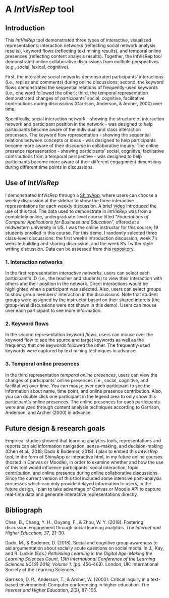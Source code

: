 # A *IntVisRep* tool 

## Introduction
This *IntVisRep* tool demonstrated three types of interactive, visualized representations: interaction networks (reflecting social network analysis results), keyword flows (reflecting text mining results), and temporal online presences (reflecting content analysis results). Together, the IntVisRep tool demonstrated online collaborative discussions from multiple perspectives (e.g., social, lexical, cognitive).

First, the interactive social networks demonstrated participants’ interactions (i.e., replies and comments) during online discussions; second, the keyword flows demonstrated the sequential relations of frequently-used keywords (i.e., one word followed the other); third, the temporal representation demonstrated changes of participants’ social, cognitive, facilitative contributions during discussions (Garrison, Anderson, & Archer, 2000) over time. 

Specifically, social interaction network - showing the structure of interaction network and participant position in the network - was designed to help participants become aware of the individual and class interaction processes. The keyword flow representation - showing the sequential relations between concepts or ideas - was designed to help participants become more aware of their discourse in collaborative inquiry. The online presence representation - showing participants’ social, cognitive, facilitative contributions from a temporal perspective - was designed to help participants become more aware of their different engagement dimensions during different time points in discussions. 

## Use of *IntVisRep*
I demonstrated *IntVisRep* through a [ShinyApp](https://fanouyang.shinyapps.io/IntVisRep/), where users can choose a weekly discussion at the sidebar to show the three interactive representations for each weekly discussion. A brief [video]() introduced the use of this tool. The data used to demonstrate in *IntVisRep* was from a completely online, undergraduate-level course titled “*Foundations of Computer Applications for Business and Education*”, offered at a midwestern university in US. I was the online instructor for this course; 19 students enrolled in this course. For this demo, I randomly selected three class-level discussions: the first week’s introduction discussion, week 7’s website building and sharing discussion, and the week 8’s Twitter style writing discussion. Data can be assessed from this [repository](https://github.com/fanouyang/IntVisRep).

### 1. Interaction networks
In the first representation *interactive networks*, users can select each participant's ID (i.e., the teacher and students) to view their interaction with others and their position in the network. Direct interactions would be highlighted when a participant was selected. Also, users can select groups to show group members' interaction in the discussions. Note that student groups were assigned by the instructor based on their shared interets (the group-level discussions were not shown in this demo). Users can mouse over each participant to see more information.

### 2. Keyword flows 
In the second representation *keyword flows*, users can mouse over the keyword flow to see the source and target keywords as well as the frequency that one keywords followed the other. The frequently-used keywords were captured by text mining techniques in advance.

### 3. Temporal online presences
In the third representation *temporal online presences*, users can view the changes of participants' online presences (i.e., social, cognitive, and facilitative) over time. You can mouse over each participant to see the information about name, time point, and online presence contribution. Also, you can double click one participant in the legend area to only show this participant's online presences. The online presences for each participants were analyzed through content analysis techniques according to Garrison, Anderson, and Archer (2000) in advance.

## Future design & research goals
Empirical studies showed that learning analytics tools, representations and reports can aid information navigation, sense-making, and decision-making (Chen et al., 2018; Dado & Bodemer, 2018). I plan to embed this *IntVisRep* tool, in the form of ShinyApp or interactive html, in my future online courses (hosted in Canvas or Moodle), in order to examine whether and how the use of this tool would influence participants' social interaction, topic contribution, and online presence during online collaborative discussions. Since the current version of this tool included some intensive post-analysis processes which can only provide delayed information to users, in the future design, I plan to take advantage of Canvas or Moodle API to capture real-time data and generate interactive representations directly.

## Bibliograph
Chen, B., Chang, Y. H., Ouyang, F., & Zhou, W. Y. (2018). Fostering discussion engagement through social learning analytics. *The Internet and Higher Education, 37*, 21–30.

Dado, M., & Bodemer, D. (2018). Social and cognitive group awareness to aid argumentation about socially acute questions on social media. In J., Kay, and R. Luckin (Eds.) *Rethinking Learning in the Digital Age: Making the Learning Sciences Count, 13th International Conference of the Learning Sciences (ICLS) 2018, Volume 1*. (pp. 456-463). London, UK: International Society of the Learning Sciences.

Garrison, D. R., Anderson, T., & Archer, W. (2000). Critical inquiry in a text-based environment: Computer conferencing in higher education. *The Internet and Higher Education, 2*(2), 87-105. 


